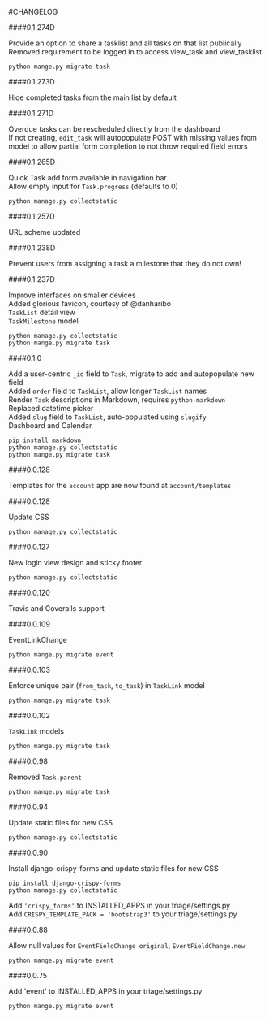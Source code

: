 #CHANGELOG

####0.1.274D

Provide an option to share a tasklist and all tasks on that list publically  
Removed requirement to be logged in to access view_task and view_tasklist  

    python mange.py migrate task

####0.1.273D

Hide completed tasks from the main list by default  

####0.1.271D

Overdue tasks can be rescheduled directly from the dashboard  
If not creating, `edit_task` will autopopulate POST with missing values from model to allow partial form completion to not throw required field errors

####0.1.265D

Quick Task add form available in navigation bar  
Allow empty input for `Task.progress` (defaults to 0)

    python manage.py collectstatic

####0.1.257D

URL scheme updated

####0.1.238D

Prevent users from assigning a task a milestone that they do not own!

####0.1.237D

Improve interfaces on smaller devices  
Added glorious favicon, courtesy of @danharibo  
`TaskList` detail view  
`TaskMilestone` model

    python manage.py collectstatic
    python mange.py migrate task

####0.1.0

Add a user-centric `_id` field to `Task`, migrate to add and autopopulate new field  
Added `order` field to `TaskList`, allow longer `TaskList` names  
Render `Task` descriptions in Markdown, requires `python-markdown`  
Replaced datetime picker  
Added `slug` field to `TaskList`, auto-populated using `slugify`  
Dashboard and Calendar

    pip install markdown
    python manage.py collectstatic
    python mange.py migrate task

####0.0.128

Templates for the `account` app are now found at `account/templates`  

####0.0.128

Update CSS

    python manage.py collectstatic

####0.0.127

New login view design and sticky footer

    python manage.py collectstatic

####0.0.120

Travis and Coveralls support

####0.0.109

EventLinkChange

    python mange.py migrate event

####0.0.103

Enforce unique pair (`from_task`, `to_task`) in `TaskLink` model

    python mange.py migrate task

####0.0.102

`TaskLink` models

    python mange.py migrate task

####0.0.98

Removed `Task.parent`

    python mange.py migrate task

####0.0.94

Update static files for new CSS

    python manage.py collectstatic

####0.0.90

Install django-crispy-forms and update static files for new CSS

    pip install django-crispy-forms
    python manage.py collectstatic

Add `'crispy_forms'` to INSTALLED_APPS in your triage/settings.py  
Add `CRISPY_TEMPLATE_PACK = 'bootstrap3'` to your triage/settings.py

####0.0.88

Allow null values for `EventFieldChange original`, `EventFieldChange.new`

    python mange.py migrate event

####0.0.75

Add 'event' to INSTALLED_APPS in your triage/settings.py

    python mange.py migrate event
